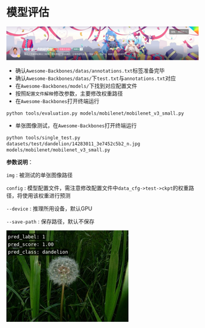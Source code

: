 模型评估
===========================

[![BILIBILI](https://raw.githubusercontent.com/Fafa-DL/readme-data/main/Bilibili.png)](https://space.bilibili.com/46880349)

- 确认`Awesome-Backbones/datas/annotations.txt`标签准备完毕
- 确认`Awesome-Backbones/datas/`下`test.txt`与`annotations.txt`对应
- 在`Awesome-Backbones/models/`下找到对应配置文件
- 按照`配置文件解释`修改参数，主要修改权重路径
- 在`Awesome-Backbones`打开终端运行
```
python tools/evaluation.py models/mobilenet/mobilenet_v3_small.py
```
- 单张图像测试，在`Awesome-Backbones`打开终端运行
```
python tools/single_test.py datasets/test/dandelion/14283011_3e7452c5b2_n.jpg models/mobilenet/mobilenet_v3_small.py
```
**参数说明**：

`img` : 被测试的单张图像路径

`config` : 模型配置文件，需注意修改配置文件中`data_cfg->test->ckpt`的权重路径，将使用该权重进行预测

`--device` : 推理所用设备，默认GPU

`--save-path` : 保存路径，默认不保存

![results](https://raw.githubusercontent.com/Fafa-DL/readme-data/main/backbones/dandelion.jpg)

